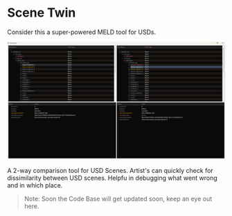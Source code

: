 # Scene Twin

Consider this a super-powered MELD tool for USDs.

![Prototype](images/Scene%20Twin.png)

A 2-way comparison tool for USD Scenes. Artist's can quickly check for dissimilarity between USD scenes. Helpfu in debugging what went wrong and in which place.

> Note: Soon the Code Base will get updated soon, keep an eye out here.